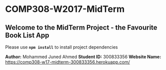 # COMP308-W2017-MidTerm

## Welcome to the MidTerm Project - the Favourite Book List App

Please use **`npm install`** to install project dependencies

**Author:** Mohammed Juned Ahmed
**Student ID:** 300833356
**Website Name:** https://comp308-w17-midterm-300833356.herokuapp.com/

 